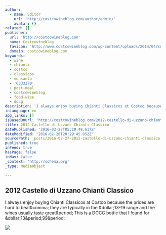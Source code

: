 ```yaml
---
author:
  - name: Editor
    url: 'http://costcowineblog.com/author/admin/'
    avatar: {}
related: []
publisher:
  url: 'http://costcowineblog.com'
  name: Costcowineblog
  favicon: 'http://www.costcowineblog.com/wp-content/uploads/2014/04/copy-CostcoWineBlog-Header-Logo1.gif?8415da'
  domain: costcowineblog.com
keywords:
  - wine
  - chianti
  - costco
  - classicos
  - monsanto
  - '6333370'
  - post-meal
  - costcowineblog
  - food-wise
  - docg
description: 'I always enjoy buying Chianti Classicos at Costco because the prices are hard to beat, they are typically in the $13-19 range and the wines usually taste great. This is a DOCG bottle that I found for $13.99.'
inLanguage: en
app_links: []
isBasedOnUrl: 'http://costcowineblog.com/2012-castello-di-uzzano-chianti-classico/'
title: 2012 Castello di Uzzano Chianti Classico
datePublished: '2016-02-27T05:29:49.617Z'
dateModified: '2016-02-26T20:29:45.852Z'
sourcePath: _posts/2016-02-27-2012-castello-di-uzzano-chianti-classico.md
published: true
inFeed: true
hasPage: false
inNav: false
_context: 'http://schema.org'
_type: MediaObject

---
```

<article style=""><h1>2012 Castello di Uzzano Chianti Classico</h1><p>I always enjoy buying Chianti Classicos at Costco because the prices are hard to beat&amp;comma; they are typically in the &amp;dollar;13-19 range and the wines usually taste great&amp;period; This is a DOCG bottle that I found for &amp;dollar;13&amp;period;99&amp;period;</p><img src="http://costcowineblog.com/wp-content/uploads/2016/02/cast-di-uzza-chianti-13_99-6333370.jpg?8415da" /></article>